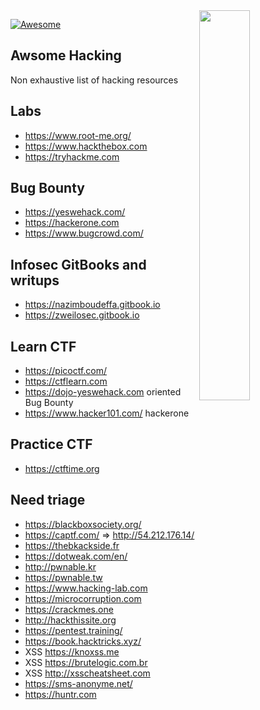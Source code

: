 <img src="https://octodex.github.com/images/privateinvestocat.jpg" align="right" width="40%">

[![Awesome](https://cdn.rawgit.com/sindresorhus/awesome/d7305f38d29fed78fa85652e3a63e154dd8e8829/media/badge.svg)](https://github.com/sindresorhus/awesome)

Awsome Hacking
---

Non exhaustive list of hacking resources

Labs
----

- https://www.root-me.org/
- https://www.hackthebox.com
- https://tryhackme.com

Bug Bounty
----

- https://yeswehack.com/
- https://hackerone.com
- https://www.bugcrowd.com/

Infosec GitBooks and writups
----

- https://nazimboudeffa.gitbook.io
- https://zweilosec.gitbook.io

Learn CTF
----

- https://picoctf.com/
- https://ctflearn.com
- https://dojo-yeswehack.com oriented Bug Bounty
- https://www.hacker101.com/ hackerone

Practice CTF
----

- https://ctftime.org

Need triage
----

- https://blackboxsociety.org/
- https://captf.com/ => http://54.212.176.14/
- https://thebkackside.fr
- https://dotweak.com/en/
- http://pwnable.kr
- https://pwnable.tw
- https://www.hacking-lab.com
- https://microcorruption.com
- https://crackmes.one
- http://hackthissite.org
- https://pentest.training/
- https://book.hacktricks.xyz/
- XSS https://knoxss.me
- XSS https://brutelogic.com.br
- XSS http://xsscheatsheet.com
- https://sms-anonyme.net/
- https://huntr.com



